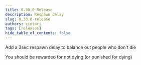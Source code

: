 ```yaml
---
title: 0.30.0 Release
description: Respawn delay
slug: 0.30.0-release
authors: cintari
tags: [releases]
hide_table_of_contents: false
---
```


Add a 3sec respawn delay to balance out people who don't die

<!-- truncate -->

You should be rewarded for not dying (or punished for dying)
